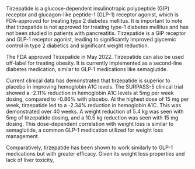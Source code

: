 Tirzepatide is a glucose-dependent insulinotropic polypeptide (GIP) receptor and glucagon-like peptide-1 (GLP-1) receptor agonist, which is FDA-approved for treating type 2 diabetes mellitus. It is important to note that tirzepatide is not approved for treating type-1 diabetes mellitus and has not been studied in patients with pancreatitis. Tirzepatide is a GIP receptor and GLP-1 receptor agonist, leading to significantly improved glycemic control in type 2 diabetics and significant weight reduction.

The FDA approved Tirzepatide in May 2022. Tirzepatide can also be used off-label for treating obesity. It is currently implemented as a second-line diabetes medication, similar to GLP-1 medications like semaglutide.

Current clinical data has demonstrated that tirzepatide is superior to placebo in improving hemoglobin A1C levels. The SURPASS-5 clinical trial showed a -2.11% reduction in hemoglobin A1C levels at 5mg per week dosing, compared to -0.86% with placebo. At the highest dose of 15 mg per week, tirzepatide led to a -2.34% reduction in hemoglobin A1C. This was demonstrated over 40 weeks. A weight reduction of 5.4 kg was seen with 5mg of tirzepatide dosing, and a 10.5 kg reduction was seen with 15 mg dosing. This dose-dependent correlation with weight loss is similar to semaglutide, a common GLP-1 medication utilized for weight loss management.

Comparatively, tirzepatide has been shown to work similarly to GLP-1 medications but with greater efficacy. Given its weight loss properties and lack of liver toxicity,